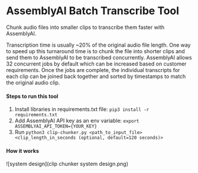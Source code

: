 # AssemblyAI Batch Transcribe Tool
Chunk audio files into smaller clips to transcribe them faster with AssemblyAI.

Transcription time is usually ~20% of the original audio file length. One way to speed up this turnaround time is to chunk the file into shorter clips and send them to AssemblyAI to be transcribed concurrently. AssemblyAI allows 32 concurrent jobs by default which can be increased based on customer requirements. Once the jobs are complete, the individual transcripts for each clip can be joined back together and sorted by timestamps to match the original audio clip.

#### Steps to run this tool

1. Install libraries in requirements.txt file: `pip3 install -r requirements.txt`
2. Add AssemblyAI API key as an env variable: `export ASSEMBLYAI_API_TOKEN={YOUR_KEY}`
3. Run `python3 clip-chunker.py <path_to_input_file> <clip_length_in_seconds (optional, default=120 seconds)>`

#### How it works

![system design](clip chunker system design.png)




